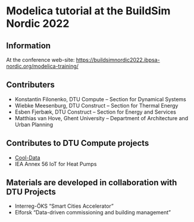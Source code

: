 # Modelica tutorial at the BuildSim Nordic 2022

## Information

At the conference web-site: https://buildsimnordic2022.ibpsa-nordic.org/modelica-training/

## Contributers

- Konstantin Filonenko, DTU Compute – Section for Dynamical Systems
- Wiebke Meesenburg, DTU Construct – Section for Thermal Energy
- Esben Fjerbæk, DTU Construct – Section for Energy and Services
- Matthias van Hove, Ghent University – Department of Architecture and Urban Planning

## Contributes to DTU Compute projects

- [Cool-Data](https://cool-data.dtu.dk/)
- IEA Annex 56 IoT for Heat Pumps

## Materials are developed in collaboration with DTU Projects

- Interreg-ÖKS “Smart Cities Accelerator” 
- Elforsk “Data-driven commissioning and building management”
